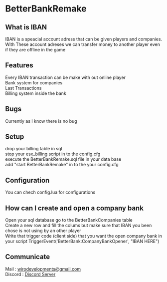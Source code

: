 # BetterBankRemake

## What is IBAN
IBAN is a speacial account adress that can be given players and companies. With These account adreses we can transfer money to another player even if they are offline in the game

## Features
Every IBAN transaction can be make with out online player </br>
Bank system for companies </br>
Last Transactions </br>
Billing system inside the bank

## Bugs
Currently as I know there is no bug

## Setup
drop your billing table in sql </br>
stop your esx_billing script in to the config.cfg </br>
execute the BetterBankRemake.sql file in your data base </br>
add "start BetterBankRemake" in to the your config.cfg </br>

## Configuration
You can chech config.lua for configurations

## How can I create and open a company bank
Open your sql database go to the BetterBankCompanies table </br>
Create a new row and fill the colums but make sure that IBAN you been chose  is not using by an other player </br>
Write that trigger code (client side) that you want the open company bank in your script TriggerEvent('BetterBank:CompanyBankOpener', "IBAN HERE")

## Communicate
Mail : wirodevelopments@gmail.com </br>
Discord : [Discord Server](https://discord.gg/s5fWTrW)
